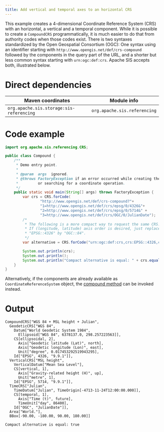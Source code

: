 ```yaml
---
title: Add vertical and temporal axes to an horizontal CRS
---
```


This example creates a 4-dimensional Coordinate Reference System (CRS)
with an horizontal, a vertical and a temporal component.
While it is possible to create a `CompoundCRS` programmatically,
it is much easier to do that from authority codes when those codes exist.
There is two syntaxes standardized by the Open Geospatial Consortium (OGC):
One syntax using an identifier starting with `http://www.opengis.net/def/crs-compound`
followed by the components in the query part of the URL,
and a shorter but less common syntax starting with `urn:ogc:def:crs`.
Apache SIS accepts both, illustrated below.



# Direct dependencies

Maven coordinates                           | Module info
------------------------------------------- | ----------------------------
`org.apache.sis.storage:sis-referencing`    | `org.apache.sis.referencing`


# Code example

```java
import org.apache.sis.referencing.CRS;

public class Compound {
    /**
     * Demo entry point.
     *
     * @param  args  ignored.
     * @throws FactoryException if an error occurred while creating the CRS
     *         or searching for a coordinate operation.
     */
    public static void main(String[] args) throws FactoryException {
        var crs = CRS.forCode(
                "http://www.opengis.net/def/crs-compound?"+
                "1=http://www.opengis.net/def/crs/epsg/0/4326&"+
                "2=http://www.opengis.net/def/crs/epsg/0/5714&" +
                "3=http://www.opengis.net/def/crs/OGC/0/JulianDate");
        /*
         * The following is a more compact way to request the same CRS.
         * If (longitude, latitude) axis order is desired, just replace
         * "EPSG::4326" by "OGC::84".
         */
        var alternative = CRS.forCode("urn:ogc:def:crs,crs:EPSG::4326,crs:EPSG::5714,crs:OGC::JulianDate");

        System.out.println(crs);
        System.out.println();
        System.out.println("Compact alternative is equal: " + crs.equals(alternative));
    }
}
```

Alternatively, if the components are already available as `CoordinateReferenceSystem` object, the
[compound method](../apidocs/org.apache.sis.referencing/org/apache/sis/referencing/CRS.html#compound(org.opengis.referencing.crs.CoordinateReferenceSystem...))
can be invoked instead.


# Output

```
CompoundCRS["WGS 84 + MSL height + Julian",
  GeodeticCRS["WGS 84",
    Datum["World Geodetic System 1984",
      Ellipsoid["WGS 84", 6378137.0, 298.257223563]],
    CS[ellipsoidal, 2],
      Axis["Geodetic latitude (Lat)", north],
      Axis["Geodetic longitude (Lon)", east],
      Unit["degree", 0.017453292519943295],
    Id["EPSG", 4326, "9.9.1"]],
  VerticalCRS["MSL height",
    VerticalDatum["Mean Sea Level"],
    CS[vertical, 1],
      Axis["Gravity-related height (H)", up],
      Unit["metre", 1],
    Id["EPSG", 5714, "9.9.1"]],
  TimeCRS["Julian",
    TimeDatum["Julian", TimeOrigin[-4713-11-24T12:00:00.000]],
    CS[temporal, 1],
      Axis["Time (t)", future],
      TimeUnit["day", 86400],
    Id["OGC", "JulianDate"]],
  Area["World."],
  BBox[-90.00, -180.00, 90.00, 180.00]]

Compact alternative is equal: true
```

